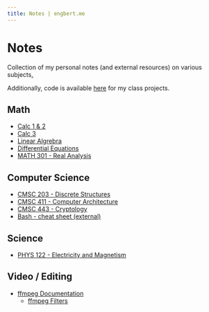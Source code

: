 ```yaml
---
title: Notes | engbert.me
---
```


# Notes
<!-- TODO: perhaps add links to code for respective classes as well -->

Collection of my personal notes (and external resources) on various subjects[.](https://drive.google.com/drive/u/1/folders/0B39jHHEzDj3GcnNUeU94OHdsYWc)

Additionally, code is available [here](https://github.com/dangbert/college) for my class projects.

## Math
* [Calc 1 & 2](https://drive.google.com/open?id=0B39jHHEzDj3GSHA4amdJQS15YWc)
* [Calc 3](https://drive.google.com/open?id=0B39jHHEzDj3GZTB3S3lMdkhjTkk)
* [Linear Algrebra](https://drive.google.com/open?id=0B39jHHEzDj3GTEozdUpBUkZyS1E)
* [Differential Equations](https://drive.google.com/open?id=0B39jHHEzDj3Gdll5V1gydmNpUkU)
* [MATH 301 - Real Analysis](https://drive.google.com/open?id=155rxyJ2RYEcPlk8CCRptP7CSGiNJRvc7)

## Computer Science
* [CMSC 203 - Discrete Structures](https://drive.google.com/open?id=0B39jHHEzDj3GUkVod2NHakxMMlU)
* [CMSC 411 - Computer Architecture](https://drive.google.com/open?id=1JwBsqoSFkbqQW7goG9dhpIG0I-aukGxg)
* [CMSC 443 - Cryptology](https://drive.google.com/open?id=1Zdg1hODLvTFkNlLtlpjgcfytN_KfSGLm)
* [Bash - cheat sheet (external)](https://devhints.io/bash)

## Science
* [PHYS 122 - Electricity and Magnetism](https://drive.google.com/drive/u/1/folders/1fRmRb7B-qmtQeaYT3hgD7l81eJY9g7OE)


## Video / Editing
* [ffmpeg Documentation](https://ffmpeg.org/ffmpeg.html)
  * [ffmpeg Filters](https://ffmpeg.org/ffmpeg-filters.html)
